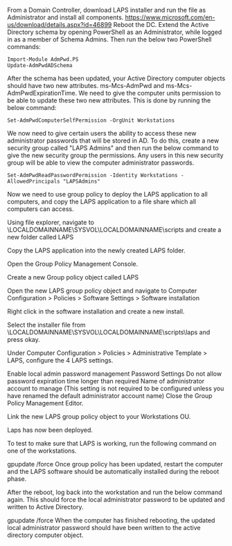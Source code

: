 From a Domain Controller, download LAPS installer and run the file as Administrator and install all components.
https://www.microsoft.com/en-us/download/details.aspx?id=46899
Reboot the DC.
Extend the Active Directory schema by opening PowerShell as an Administrator, while logged in as a member of Schema Admins. Then run the below two PowerShell commands:
```
Import-Module AdmPwd.PS
Update-AdmPwdADSchema
```
After the schema has been updated, your Active Directory computer objects should have two new attributes. ms-Mcs-AdmPwd and ms-Mcs-AdmPwdExpirationTime.
We need to give the computer units permission to be able to update these two new attributes. This is done by running the below command:
```
Set-AdmPwdComputerSelfPermission -OrgUnit Workstations
```
We now need to give certain users the ability to access these new administrator passwords that will be stored in AD. To do this, create a new security group called "LAPS Admins" and then run the below command to give the new security group the permissions. Any users in this new security group will be able to view the computer administrator passwords.
```
Set-AdmPwdReadPasswordPermission -Identity Workstations -AllowedPrincipals "LAPSAdmins"
```
Now we need to use group policy to deploy the LAPS application to all computers, and copy the LAPS application to a file share which all computers can access.

Using file explorer, navigate to \\LOCALDOMAINNAME\SYSVOL\LOCALDOMAINNAME\scripts and create a new folder called LAPS

Copy the LAPS application into the newly created LAPS folder.

Open the Group Policy Management Console.

Create a new Group policy object called LAPS

Open the new LAPS group policy object and navigate to Computer Configuration > Policies > Software Settings > Software installation

Right click in the software installation and create a new install.

Select the installer file from \\LOCALDOMAINNAME\SYSVOL\LOCALDOMAINNAME\scripts\laps and press okay.

Under Computer Configuration > Policies > Administrative Template > LAPS, configure the 4 LAPS settings.

Enable local admin password management
Password Settings
Do not allow password expiration time longer than required
Name of administrator account to manage (This setting is not required to be configured unless you have renamed the default administrator account name)
Close the Group Policy Management Editor.

Link the new LAPS group policy object to your Workstations OU.

Laps has now been deployed.

To test to make sure that LAPS is working, run the following command on one of the workstations.

gpupdate /force
Once group policy has been updated, restart the computer and the LAPS software should be automatically installed during the reboot phase.

After the reboot, log back into the workstation and run the below command again. This should force the local administrator password to be updated and written to Active Directory.

gpupdate /force
When the computer has finished rebooting, the updated local administrator password should have been written to the active directory computer object.
